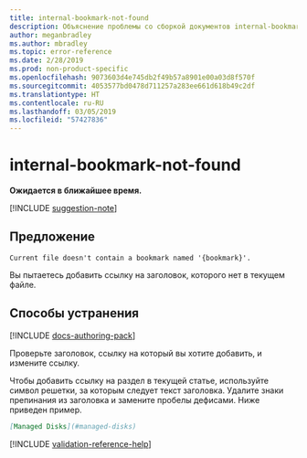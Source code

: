 ```yaml
---
title: internal-bookmark-not-found
description: Объяснение проблемы со сборкой документов internal-bookmark-not-found и способа ее устранения
author: meganbradley
ms.author: mbradley
ms.topic: error-reference
ms.date: 2/28/2019
ms.prod: non-product-specific
ms.openlocfilehash: 9073603d4e745db2f49b57a8901e00a03d8f570f
ms.sourcegitcommit: 4053577bd0478d711257a283ee661d618b49c2df
ms.translationtype: HT
ms.contentlocale: ru-RU
ms.lasthandoff: 03/05/2019
ms.locfileid: "57427836"
---
```

# <a name="internal-bookmark-not-found"></a>internal-bookmark-not-found

**Ожидается в ближайшее время.**

[!INCLUDE [suggestion-note](includes/suggestion-note.md)]

## <a name="suggestion"></a>Предложение

`Current file doesn't contain a bookmark named '{bookmark}'.`

Вы пытаетесь добавить ссылку на заголовок, которого нет в текущем файле.

## <a name="resolution"></a>Способы устранения

[!INCLUDE [docs-authoring-pack](includes/docs-authoring-pack.md)]

Проверьте заголовок, ссылку на который вы хотите добавить, и измените ссылку.

Чтобы добавить ссылку на раздел в текущей статье, используйте символ решетки, за которым следует текст заголовка. Удалите знаки препинания из заголовка и замените пробелы дефисами. Ниже приведен пример.

```markdown
[Managed Disks](#managed-disks)
```

<!--make sure to add this file to your includes folder and verify the path-->
[!INCLUDE [validation-reference-help](includes/validation-reference-help.md)]
